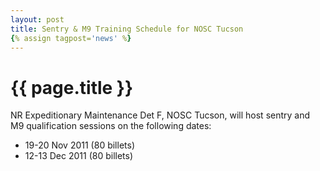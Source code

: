 ```yaml
---
layout: post
title: Sentry & M9 Training Schedule for NOSC Tucson
{% assign tagpost='news' %}
---
```


{{ page.title }}
================

NR Expeditionary Maintenance Det F, NOSC Tucson, will host sentry and M9 qualification sessions on the following dates:

* 19-20 Nov 2011 (80 billets)
* 12-13 Dec 2011 (80 billets)
